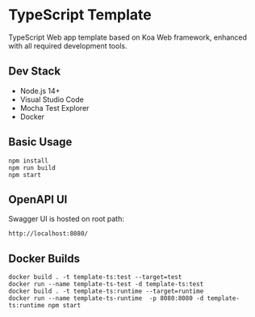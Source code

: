 # TypeScript Template

TypeScript Web app template based on Koa Web framework, enhanced with all required development tools.

## Dev Stack

- Node.js 14+
- Visual Studio Code
- Mocha Test Explorer
- Docker

## Basic Usage

```
npm install
npm run build
npm start
```

## OpenAPI UI

Swagger UI is hosted on root path:

```
http://localhost:8080/
```

## Docker Builds

```
docker build . -t template-ts:test --target=test
docker run --name template-ts-test -d template-ts:test
docker build . -t template-ts:runtime --target=runtime
docker run --name template-ts-runtime  -p 8080:8080 -d template-ts:runtime npm start
```
